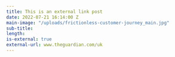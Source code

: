 ```yaml
---
title: This is an external link post
date: 2022-07-21 16:14:00 Z
main-image: "/uploads/frictionless-customer-journey_main.jpg"
sub-title: 
length: 
is-external: true
external-url: www.theguardian.com/uk
---
```


